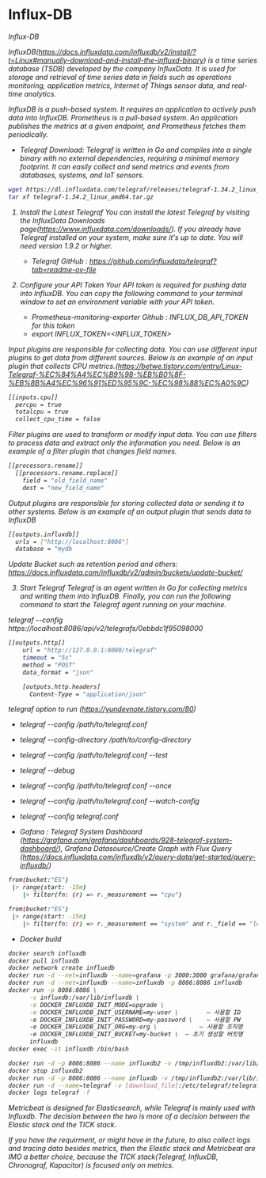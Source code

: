 
# Influx-DB
<i>Influx-DB

InfluxDB(https://docs.influxdata.com/influxdb/v2/install/?t=Linux#manually-download-and-install-the-influxd-binary) is a time series database (TSDB) developed by the company InfluxData. It is used for storage and retrieval of time series data in fields such as operations monitoring, application metrics, Internet of Things sensor data, and real-time analytics.

InfluxDB is a push-based system. It requires an application to actively push data into InfluxDB. Prometheus is a pull-based system. An application publishes the metrics at a given endpoint, and Prometheus fetches them periodically.

- Telegraf Download: Telegraf is written in Go and compiles into a single binary with no external dependencies, requiring a minimal memory footprint. It can easily collect and send metrics and events from databases, systems, and IoT sensors. 
```bash
wget https://dl.influxdata.com/telegraf/releases/telegraf-1.34.2_linux_amd64.tar.gz
tar xf telegraf-1.34.2_linux_amd64.tar.gz
```
1. Install the Latest Telegraf
You can install the latest Telegraf by visiting the InfluxData Downloads page(https://www.influxdata.com/downloads/). If you already have Telegraf installed on your system, make sure it's up to date. You will need version 1.9.2 or higher.
    - Telegraf GitHub : https://github.com/influxdata/telegraf?tab=readme-ov-file

2. Configure your API Token
Your API token is required for pushing data into InfluxDB. You can copy the following command to your terminal window to set an environment variable with your API token.
    - Prometheus-monitoring-exporter Github : INFLUX_DB_API_TOKEN for this token
    - export INFLUX_TOKEN=<INFLUX_TOKEN>

Input plugins are responsible for collecting data. You can use different input plugins to get data from different sources. Below is an example of an input plugin that collects CPU metrics.(https://betwe.tistory.com/entry/Linux-Telegraf-%EC%84%A4%EC%B9%98-%EB%B0%8F-%EB%8B%A4%EC%96%91%ED%95%9C-%EC%98%88%EC%A0%9C)

```bash
[[inputs.cpu]]
  percpu = true
  totalcpu = true
  collect_cpu_time = false
```

Filter plugins are used to transform or modify input data. You can use filters to process data and extract only the information you need. Below is an example of a filter plugin that changes field names.
```bash
[[processors.rename]]
  [[processors.rename.replace]]
    field = "old_field_name"
    dest = "new_field_name"
```

Output plugins are responsible for storing collected data or sending it to other systems. Below is an example of an output plugin that sends data to InfluxDB
```bash
[[outputs.influxdb]]
  urls = ["http://localhost:8086"]
  database = "mydb
```

Update Bucket such as retention period and others: https://docs.influxdata.com/influxdb/v2/admin/buckets/update-bucket/

3. Start Telegraf
Telegraf is an agent written in Go for collecting metrics and writing them into InfluxDB. Finally, you can run the following command to start the Telegraf agent running on your machine.
    
telegraf --config https://localhost:8086/api/v2/telegrafs/0ebbdc1f95098000

```bash
[[outputs.http]]
    url = "http://127.0.0.1:8080/telegraf"
    timeout = "5s"
    method = "POST"
    data_format = "json"

    [outputs.http.headers]
      Content-Type = "application/json"
```
telegraf option to run (https://yundevnote.tistory.com/80)
- telegraf --config /path/to/telegraf.conf
- telegraf --config-directory /path/to/config-directory
- telegraf --config /path/to/telegraf.conf --test
- telegraf --debug
- telegraf --config /path/to/telegraf.conf --once
- telegraf --config /path/to/telegraf.conf --watch-config

- telegraf --config telegraf.conf


- Gafana : Telegraf System Dashboard (https://grafana.com/grafana/dashboards/928-telegraf-system-dashboard/), Grafana Datasource/Create Graph with Flux Query (https://docs.influxdata.com/influxdb/v2/query-data/get-started/query-influxdb/)
```bash
from(bucket:"ES")
 |> range(start: -15m)
    |> filter(fn: (r) => r._measurement == "cpu")

from(bucket:"ES")
 |> range(start: -15m)
    |> filter(fn: (r) => r._measurement == "system" and r._field == "load1")
```

- Docker build
```bash
docker search influxdb
docker pull influxdb
docker network create influxdb
docker run -d --net=influxdb --name=grafana -p 3000:3000 grafana/grafana
docker run -d --net=influxdb --name=influxdb -p 8086:8086 influxdb
docker run -p 8086:8086 \
      -v influxdb:/var/lib/influxdb \
      -e DOCKER_INFLUXDB_INIT_MODE=upgrade \
      -e DOCKER_INFLUXDB_INIT_USERNAME=my-user \        — 사용할 ID
      -e DOCKER_INFLUXDB_INIT_PASSWORD=my-password \    — 사용할 PW
      -e DOCKER_INFLUXDB_INIT_ORG=my-org \            — 사용할 조직명
      -e DOCKER_INFLUXDB_INIT_BUCKET=my-bucket \  — 초기 생성할 버킷명
      influxdb
docker exec -it influxdb /bin/bash

docker run -d -p 8086:8086 --name influxdb2 -v /tmp/influxdb2:/var/lib/influxdb2 influxdb:2.0
docker stop influxdb2
docker run -d -p 8086:8086 --name influxdb -v /tmp/influxdb2:/var/lib/influxdb2 influxdb:latest
docker run -d --name=telegraf -v [download_file]:/etc/telegraf/telegraf.conf:ro telegraf
docker logs telegraf -f
```

Metricbeat is designed for Elasticsearch, while Telegraf is mainly used with Influxdb. The decision between the two is more of a decision between the Elastic stack and the TICK stack.

If you have the requirment, or might have in the future, to also collect logs and tracing data besides metrics, then the Elastic stack and Metricbeat are IMO a better choice, because the TICK stack(Telegraf, InfluxDB, Chronograf, Kapacitor) is focused only on metrics.